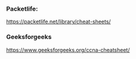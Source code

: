 ### Packetlife:
https://packetlife.net/library/cheat-sheets/

### Geeksforgeeks
https://www.geeksforgeeks.org/ccna-cheatsheet/